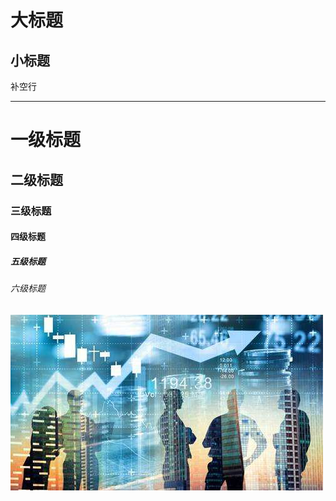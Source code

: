 大标题
==

小标题
--

补空行

---

# 一级标题  
## 二级标题  
### 三级标题  
#### 四级标题  
##### 五级标题  
###### 六级标题 


![](./timg.jpg)  

